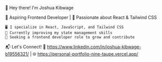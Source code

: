 👋 Hey there! I'm Joshua Kibwage

🚀 Aspiring Frontend Developer | 🎨 Passionate about React & Tailwind CSS 

    🖥️ I specialize in React, JavaScript, and Tailwind CSS
    🌱 Currently improving my state management skills 
    🎯 Seeking a frontend developer role to grow and contribute

📬 Let's Connect!
💼 https://www.linkedin.com/in/joshua-kibwage-b19556321/ | 🌐 https://personal-portfolio-nine-taupe.vercel.app/
<!---
Joshuakibwage/Joshuakibwage is a ✨ special ✨ repository because its `README.md` (this file) appears on your GitHub profile.
You can click the Preview link to take a look at your changes. 
--->
